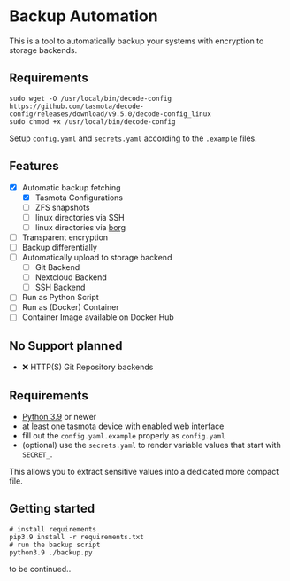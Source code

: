 # Backup Automation
This is a tool to automatically backup your systems with encryption to storage backends.

## Requirements
```
sudo wget -O /usr/local/bin/decode-config https://github.com/tasmota/decode-config/releases/download/v9.5.0/decode-config_linux
sudo chmod +x /usr/local/bin/decode-config
```

Setup `config.yaml` and `secrets.yaml` according to the `.example` files.

## Features

- [x] Automatic backup fetching
    - [x] Tasmota Configurations
    - [ ] ZFS snapshots
    - [ ] linux directories via SSH
    - [ ] linux directories via [borg](https://www.borgbackup.org/)
- [ ] Transparent encryption
- [ ] Backup differentially
- [ ] Automatically upload to storage backend
    - [ ] Git Backend
    - [ ] Nextcloud Backend
    - [ ] SSH Backend
- [ ] Run as Python Script
- [ ] Run as (Docker) Container
- [ ] Container Image available on Docker Hub

## No Support planned
- ❌ HTTP(S) Git Repository backends

## Requirements
- [Python 3.9](https://linuxize.com/post/how-to-install-python-3-9-on-ubuntu-20-04/) or newer
- at least one tasmota device with enabled web interface
- fill out the `config.yaml.example` properly as `config.yaml`
- (optional) use the `secrets.yaml` to render variable values that start with `SECRET_`.

This allows you to extract sensitive values into a dedicated more compact file.

## Getting started

```
# install requirements
pip3.9 install -r requirements.txt
# run the backup script
python3.9 ./backup.py
```

to be continued..